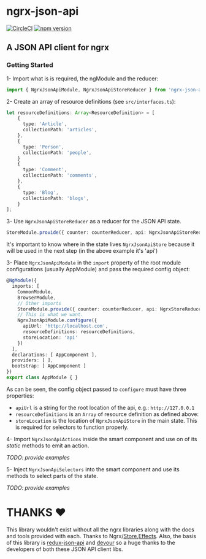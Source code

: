# ngrx-json-api

[![CircleCI](https://circleci.com/gh/abdulhaq-e/ngrx-json-api.svg?style=shield&circle-token=:af0b4d120bc34d24279b9d3266d0db5fe0293d3b)](https://circleci.com/gh/abdulhaq-e/ngrx-json-api) [![npm version](https://badge.fury.io/js/ngrx-json-api.svg)](https://badge.fury.io/js/ngrx-json-api)

## A JSON API client for ngrx

### Getting Started

1- Import what is is required, the ngModule and the reducer:

```typescript
import { NgrxJsonApiModule, NgrxJsonApiStoreReducer } from 'ngrx-json-api'.
```

2- Create an array of resource definitions (see `src/interfaces.ts`):

```typescript
let resourceDefinitions: Array<ResourceDefinition> = [
    {
      type: 'Article',
      collectionPath: 'articles',
    },
    {
      type: 'Person',
      collectionPath: 'people',
    }
    {
      type: 'Comment',
      collectionPath: 'comments',
    },
    {
      type: 'Blog',
      collectionPath: 'blogs',
    }
];
```

3- Use `NgrxJsonApiStoreReducer` as a reducer for the JSON API state.

```typescript
StoreModule.provide({ counter: counterReducer, api: NgrxJsonApiStoreReducer})
```

It's important to know where in the state lives `NgrxJsonApiStore` because it will be used in the next step (in the above example it's 'api')

3- Place `NgrxJsonApiModule` in the `import` property of the root module configurations (usually AppModule) and pass the required config object:

```typescript
@NgModule({
  imports: [
    CommonModule,
    BrowserModule,
    // Other imports
    StoreModule.provide({ counter: counterReducer, api: NgrxStoreReducer}),
    // This is what we want.
    NgrxJsonApiModule.configure({
      apiUrl: 'http://localhost.com',
      resourceDefinitions: resourceDefinitions,
      storeLocation: 'api'
    })
  ],
  declarations: [ AppComponent ],
  providers: [ ],
  bootstrap: [ AppComponent ]
})
export class AppModule { }
```

As can be seen, the config object passed to `configure` must have three properties:
- `apiUrl` is a string for the root location of the api, e.g.: `http://127.0.0.1`
- `resourceDefinitions` is an `Array` of resource definition as defined above:
- `storeLocation` is the location of `NgrxJsonApiStore` in the main state. This is required for selectors to function properly.

4- Import `NgrxJsonApiActions` inside the smart component and use on of its _static_ methods to emit an action.

_TODO: provide examples_

5- Inject `NgrxJsonApiSelectors` into the smart component and use its methods to select parts of the state.

_TODO: provide examples_

# THANKS :heart:

This library wouldn't exist without all the ngrx libraries along with the docs and tools provided with each. Thanks to Ngrx/[Store](https://github.com/ngrx/store),[Effects](https://github.com/ngrx/effects). Also, the basis of this library is [redux-json-api](https://github.com/dixieio/redux-json-api) and [devour](https://github.com/twg/devour) so a huge thanks to the developers of both these JSON API client libs.
